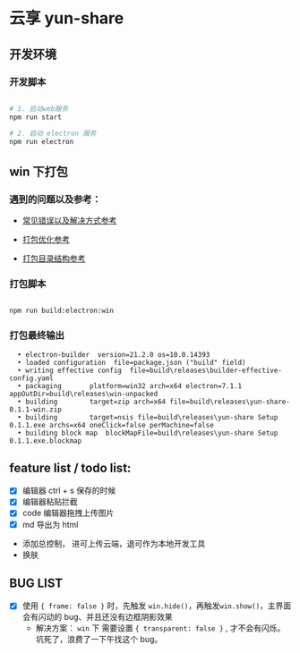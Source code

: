# 云享 yun-share

## 开发环境

### 开发脚本

```bash

# 1. 启动web服务
npm run start

# 2. 启动 electron 服务
npm run electron

```

## win 下打包

### 遇到的问题以及参考：

-   [常见错误以及解决方式参考](https://juejin.im/post/5bc53aade51d453df0447927)

-   [打包优化参考](https://imweb.io/topic/5b6817b5f6734fdf12b4b09c)

-   [打包目录结构参考](https://juejin.im/post/5b86b7fd6fb9a019c476fc06#heading-12)

### 打包脚本

```bash

npm run build:electron:win

```

### 打包最终输出

```
  • electron-builder  version=21.2.0 os=10.0.14393
  • loaded configuration  file=package.json ("build" field)
  • writing effective config  file=build\releases\builder-effective-config.yaml
  • packaging       platform=win32 arch=x64 electron=7.1.1 appOutDir=build\releases\win-unpacked
  • building        target=zip arch=x64 file=build\releases\yun-share-0.1.1-win.zip
  • building        target=nsis file=build\releases\yun-share Setup 0.1.1.exe archs=x64 oneClick=false perMachine=false
  • building block map  blockMapFile=build\releases\yun-share Setup 0.1.1.exe.blockmap
```

## feature list / todo list:

-   [x] 编辑器 ctrl + s 保存的时候
-   [x] 编辑器粘贴拦截
-   [x] code 编辑器拖拽上传图片
-   [x] md 导出为 html
-   添加总控制， 进可上传云端，退可作为本地开发工具
-   换肤

## BUG LIST

-   [x] 使用 `{ frame: false }` 时，先触发 `win.hide()`，再触发`win.show()`，主界面会有闪动的 bug、并且还没有边框阴影效果
    -   解决方案： `win` 下 需要设置 `{ transparent: false }` , 才不会有闪烁。 坑死了，浪费了一下午找这个 bug。

